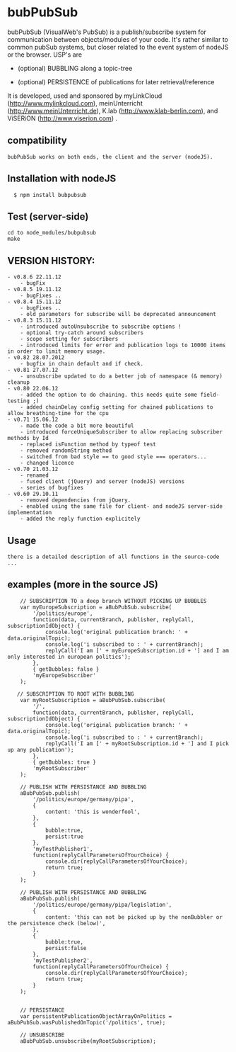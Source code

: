 
# bubPubSub

bubPubSub (VisualWeb's PubSub) is a publish/subscribe system for communication between objects/modules of your code. 
It's rather similar to common pubSub systems, but closer related to the event system of nodeJS or the browser. USP's are

* (optional) BUBBLING along a topic-tree 
 
* (optional) PERSISTENCE of publications for later retrieval/reference

It is developed, used and sponsored by myLinkCloud (http://www.mylinkcloud.com), meinUnterricht (http://www.meinUnterricht.de), K.lab (http://www.klab-berlin.com), and ViSERiON (http://www.viserion.com) .

## compatibility

    bubPubSub works on both ends, the client and the server (nodeJS).

## Installation with nodeJS

	  $ npm install bubpubsub

## Test (server-side)

	cd to node_modules/bubpubsub
	make

## VERSION HISTORY:

	- v0.8.6 22.11.12
		- bugFix
	- v0.8.5 19.11.12
		- bugFixes ..
	- v0.8.4 15.11.12
		- bugFixes ..
		- old parameters for subscribe will be deprecated announcement
	- v0.8.3 15.11.12
		- introduced autoUnsubscribe to subscribe options ! 
		- optional try-catch around subscribers
		- scope setting for subscribers
		- introduced limits for error and publication logs to 10000 items in order to limit memory usage.
	- v0.82 28.07.2012
		- bugfix in chain default and if check. 
	- v0.81 27.07.12
		- unsubscribe updated to do a better job of namespace (& memory) cleanup
	- v0.80 22.06.12
		- added the option to do chaining. this needs quite some field-testing ;)
		- added chainDelay config setting for chained publications to allow breathing-time for the cpu 
	- v0.71 15.06.12
		- made the code a bit more beautiful
		- introduced forceUniqueSubscriber to allow replacing subscriber methods by Id
		- replaced isFunction method by typeof test 
		- removed randomString method
		- switched from bad style == to good style === operators... 
		- changed licence
	- v0.70 21.03.12
		- renamed
		- fused client (jQuery) and server (nodeJS) versions
		- series of bugfixes
	- v0.60	29.10.11			
		- removed dependencies from jQuery. 
		- enabled using the same file for client- and nodeJS server-side implementation
		- added the reply function explicitely

## Usage

	there is a detailed description of all functions in the source-code ... 

## examples (more in the source JS)

		// SUBSCRIPTION TO a deep branch WITHOUT PICKING UP BUBBLES 
 		var myEuropeSubscription = aBubPubSub.subscribe(
 			'/politics/europe', 
 			function(data, currentBranch, publisher, replyCall, subscriptionIdObject) { 
 				console.log('original publication branch: ' + data.originalTopic);  
				console.log('i subscribed to : ' + currentBranch);  
 				replyCall('I am [' + myEuropeSubscription.id + '] and I am only interested in european politics');
 			}, 
 			{ getBubbles: false } 
 			'myEuropeSubscriber'
 		);
	   
	   // SUBSCRIPTION TO ROOT WITH BUBBLING
	    var myRootSubscription = aBubPubSub.subscribe(
 			'/', 
 			function(data, currentBranch, publisher, replyCall, subscriptionIdObject) { 
 				console.log('original publication branch: ' + data.originalTopic);  
				console.log('i subscribed to : ' + currentBranch);  
 				replyCall('I am [' + myRootSubscription.id + '] and I pick up any publication');
 			}, 
 			{ getBubbles: true } 
 			'myRootSubscriber'
 		);

   		// PUBLISH WITH PERSISTANCE AND BUBBLING
		aBubPubSub.publish(
 			'/politics/europe/germany/pipa', 
 			{ 
 				content: 'this is wonderfool',  
			},
			{ 
				bubble:true, 
				persist:true 
			}, 
			'myTestPublisher1',
			function(replyCallParametersOfYourChoice) {
				console.dir(replyCallParametersOfYourChoice);
				return true;
			}
 		);
		
		// PUBLISH WITH PERSISTANCE AND BUBBLING
		aBubPubSub.publish(
 			'/politics/europe/germany/pipa/legislation', 
 			{ 
 				content: 'this can not be picked up by the nonBubbler or the persistence check (below)',  
			},
			{ 
				bubble:true, 
				persist:false 
			}, 
			'myTestPublisher2',
			function(replyCallParametersOfYourChoice) {
				console.dir(replyCallParametersOfYourChoice);
				return true;
			}
 		);
		
		
		// PERSISTANCE
		var persistentPublicationObjectArrayOnPolitics = aBubPubSub.wasPublishedOnTopic('/politics', true);
	
		// UNSUBSCRIBE
		aBubPubSub.unsubscribe(myRootSubscription);
	
